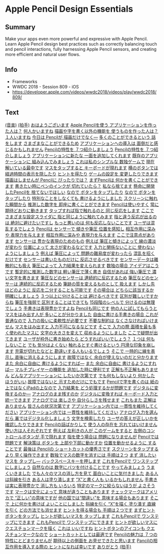 # Apple Pencil Design Essentials

## Summary
Make your apps even more powerful and expressive with Apple Pencil. Learn Apple Pencil design best practices such as correctly balancing touch and pencil interactions, fully harnessing Apple Pencil sensors, and creating more efficient and natural user flows.

## Info
* Frameworks
* WWDC 2018 - Session 809 - iOS
* https://developer.apple.com/videos/wwdc2018/videos/play/wwdc2018/809/

## Text
 [(音楽)](https://developer.apple.com/videos/wwdc2018/videos/play/wwdc2018/809/?time=7) [(拍手)](https://developer.apple.com/videos/wwdc2018/videos/play/wwdc2018/809/?time=18) [おはようございます](https://developer.apple.com/videos/wwdc2018/videos/play/wwdc2018/809/?time=19) [Apple Pencilを使う
アプリケーションを作った人は？](https://developer.apple.com/videos/wwdc2018/videos/play/wwdc2018/809/?time=22) [何人かいますね](https://developer.apple.com/videos/wwdc2018/videos/play/wwdc2018/809/?time=27) [描画や字を書く以外の機能を
使うものを作った人は？](https://developer.apple.com/videos/wwdc2018/videos/play/wwdc2018/809/?time=29) [１人いますね](https://developer.apple.com/videos/wwdc2018/videos/play/wwdc2018/809/?time=36) [今日は Pencilが
描画だけでなく―](https://developer.apple.com/videos/wwdc2018/videos/play/wwdc2018/809/?time=37) [多くのことができるという
話をします](https://developer.apple.com/videos/wwdc2018/videos/play/wwdc2018/809/?time=43) [さまざまなことができるため](https://developer.apple.com/videos/wwdc2018/videos/play/wwdc2018/809/?time=49) [アプリケーションへの導入は
面倒だと感じるかもしれません](https://developer.apple.com/videos/wwdc2018/videos/play/wwdc2018/809/?time=52) [Pencilの特性を
７つ紹介しましょう](https://developer.apple.com/videos/wwdc2018/videos/play/wwdc2018/809/?time=58) [Pencilの特性を
７つ紹介しましょう](https://developer.apple.com/videos/wwdc2018/videos/play/wwdc2018/809/?time=58) [アプリケーションに新たな
一面を追加してくれます](https://developer.apple.com/videos/wwdc2018/videos/play/wwdc2018/809/?time=62) [既存のアプリケーションに
組み込んでみましょう](https://developer.apple.com/videos/wwdc2018/videos/play/wwdc2018/809/?time=67) [これは私のシンプルな
数独ゲームで](https://developer.apple.com/videos/wwdc2018/videos/play/wwdc2018/809/?time=72) [現在 解いている最中です](https://developer.apple.com/videos/wwdc2018/videos/play/wwdc2018/809/?time=75) [マスをタップすると
キーボードが現れます](https://developer.apple.com/videos/wwdc2018/videos/play/wwdc2018/809/?time=78) [横のボタンでは
経過時間の表示を隠したり](https://developer.apple.com/videos/wwdc2018/videos/play/wwdc2018/809/?time=82) [ヒントを得たり](https://developer.apple.com/videos/wwdc2018/videos/play/wwdc2018/809/?time=86) [ゲームの設定を
変更したりできます](https://developer.apple.com/videos/wwdc2018/videos/play/wwdc2018/809/?time=88) [描画はしませんが
Pencilに ぴったりでは？](https://developer.apple.com/videos/wwdc2018/videos/play/wwdc2018/809/?time=92) [まずPencilは
何かを書くことができます](https://developer.apple.com/videos/wwdc2018/videos/play/wwdc2018/809/?time=101) [書きたい時にペンのインクが
切れていたら？](https://developer.apple.com/videos/wwdc2018/videos/play/wwdc2018/809/?time=105) [私なら捨てます](https://developer.apple.com/videos/wwdc2018/videos/play/wwdc2018/809/?time=110) [懸命に開発したPencilを
捨てないでほしい](https://developer.apple.com/videos/wwdc2018/videos/play/wwdc2018/809/?time=112) [なので
ボタンをタップしたり](https://developer.apple.com/videos/wwdc2018/videos/play/wwdc2018/809/?time=117) [なので
ボタンをタップしたり](https://developer.apple.com/videos/wwdc2018/videos/play/wwdc2018/809/?time=117) [特別なことをしなくても
書けるようにしました](https://developer.apple.com/videos/wwdc2018/videos/play/wwdc2018/809/?time=120) [スクリーンに触れた瞬間から](https://developer.apple.com/videos/wwdc2018/videos/play/wwdc2018/809/?time=126) [推測した数字を
即座に書くことができます](https://developer.apple.com/videos/wwdc2018/videos/play/wwdc2018/809/?time=131) [Pencilは使いやすく](https://developer.apple.com/videos/wwdc2018/videos/play/wwdc2018/809/?time=139) [常に期待どおりに動きます](https://developer.apple.com/videos/wwdc2018/videos/play/wwdc2018/809/?time=142) [タップすれば指で触れるのと
同じ反応をします](https://developer.apple.com/videos/wwdc2018/videos/play/wwdc2018/809/?time=146) [ここで さまざまな設定スライダに
指と同じように触れてみます](https://developer.apple.com/videos/wwdc2018/videos/play/wwdc2018/809/?time=151) [指と違う反応が出るのは
絶対に避けたいですし](https://developer.apple.com/videos/wwdc2018/videos/play/wwdc2018/809/?time=157) [もっと悪いのは
何も反応しないことです](https://developer.apple.com/videos/wwdc2018/videos/play/wwdc2018/809/?time=162) [ユーザは混乱するでしょう](https://developer.apple.com/videos/wwdc2018/videos/play/wwdc2018/809/?time=166) [Pencilは センサーで
傾きや筆圧 位置を感知し](https://developer.apple.com/videos/wwdc2018/videos/play/wwdc2018/809/?time=172) [相互作用に深みや
表現力を与えます](https://developer.apple.com/videos/wwdc2018/videos/play/wwdc2018/809/?time=178) [相互作用に深みや
表現力を与えます](https://developer.apple.com/videos/wwdc2018/videos/play/wwdc2018/809/?time=178) [ここで注意点があります](https://developer.apple.com/videos/wwdc2018/videos/play/wwdc2018/809/?time=182) [センサーは
豊かな表現のためのもの](https://developer.apple.com/videos/wwdc2018/videos/play/wwdc2018/809/?time=185) [例えば 筆圧と傾きによって
線の濃淡が変わり](https://developer.apple.com/videos/wwdc2018/videos/play/wwdc2018/809/?time=187) [位置によって
太さが変わるなどです](https://developer.apple.com/videos/wwdc2018/videos/play/wwdc2018/809/?time=193) [入力と関係ないことに
使わないようにしましょう](https://developer.apple.com/videos/wwdc2018/videos/play/wwdc2018/809/?time=198) [例えば 筆圧によって
問題の難易度が変わったら](https://developer.apple.com/videos/wwdc2018/videos/play/wwdc2018/809/?time=202) [混乱を招くだけです](https://developer.apple.com/videos/wwdc2018/videos/play/wwdc2018/809/?time=207) [センサーは書いたものだけに
反応させるべきです](https://developer.apple.com/videos/wwdc2018/videos/play/wwdc2018/809/?time=209) [センサーデータは離散的にも扱え](https://developer.apple.com/videos/wwdc2018/videos/play/wwdc2018/809/?time=217) [筆圧によって
入力結果を変えられます](https://developer.apple.com/videos/wwdc2018/videos/play/wwdc2018/809/?time=220) [数独の場合
アイデアはこうです](https://developer.apple.com/videos/wwdc2018/videos/play/wwdc2018/809/?time=223) [暫定的に推測した数字は
軽い筆圧で薄く書き](https://developer.apple.com/videos/wwdc2018/videos/play/wwdc2018/809/?time=227) [自信があれば 強い筆圧で
濃い文字を書きます](https://developer.apple.com/videos/wwdc2018/videos/play/wwdc2018/809/?time=233) [筆圧などのセンサーは
連続的に反応するため](https://developer.apple.com/videos/wwdc2018/videos/play/wwdc2018/809/?time=239) [筆圧などのセンサーは
連続的に反応するため](https://developer.apple.com/videos/wwdc2018/videos/play/wwdc2018/809/?time=239) [筆跡の質を変えるものとして
扱えます](https://developer.apple.com/videos/wwdc2018/videos/play/wwdc2018/809/?time=243) [しかし先ほどのように
反応を二分することも可能です](https://developer.apple.com/videos/wwdc2018/videos/play/wwdc2018/809/?time=248) [その場合は どちらに該当するか
明確にしましょう](https://developer.apple.com/videos/wwdc2018/videos/play/wwdc2018/809/?time=253) [３つ以上に分けることは
避けるべきです](https://developer.apple.com/videos/wwdc2018/videos/play/wwdc2018/809/?time=259) [区別が難しいですからね](https://developer.apple.com/videos/wwdc2018/videos/play/wwdc2018/809/?time=263) [筆圧を強弱で
区別することはできても](https://developer.apple.com/videos/wwdc2018/videos/play/wwdc2018/809/?time=266) [15段階のレベルで
分けるのは無理でしょう](https://developer.apple.com/videos/wwdc2018/videos/play/wwdc2018/809/?time=270) [手書きは表現豊かですよね](https://developer.apple.com/videos/wwdc2018/videos/play/wwdc2018/809/?time=277) [Pencilも同じです](https://developer.apple.com/videos/wwdc2018/videos/play/wwdc2018/809/?time=280) [他の人に試してもらうと](https://developer.apple.com/videos/wwdc2018/videos/play/wwdc2018/809/?time=284) [マスをはみ出す人が
多いことが分かりました](https://developer.apple.com/videos/wwdc2018/videos/play/wwdc2018/809/?time=286) [自由に書ける手書きの場合
これが普通なので](https://developer.apple.com/videos/wwdc2018/videos/play/wwdc2018/809/?time=291) [入力の扱いに柔軟性が必要です](https://developer.apple.com/videos/wwdc2018/videos/play/wwdc2018/809/?time=295) [不要な制約は
なくさなければいけません](https://developer.apple.com/videos/wwdc2018/videos/play/wwdc2018/809/?time=300) [マスをはみ出すと
入力不可になるなどです](https://developer.apple.com/videos/wwdc2018/videos/play/wwdc2018/809/?time=303) [そこで 入力の際
面積を最も多く使われたマスに](https://developer.apple.com/videos/wwdc2018/videos/play/wwdc2018/809/?time=307) [文字の大きさを変えて
収めるようにしました](https://developer.apple.com/videos/wwdc2018/videos/play/wwdc2018/809/?time=311) [ここで疑問が出てきます](https://developer.apple.com/videos/wwdc2018/videos/play/wwdc2018/809/?time=320) [ユーザが枠外に書き始めたら
どうすればいいでしょう？](https://developer.apple.com/videos/wwdc2018/videos/play/wwdc2018/809/?time=322) [１つは 何もしないこと](https://developer.apple.com/videos/wwdc2018/videos/play/wwdc2018/809/?time=328) [でも 気分はよくない](https://developer.apple.com/videos/wwdc2018/videos/play/wwdc2018/809/?time=331) [触れるとすぐ書けるという
円滑な印象を崩します](https://developer.apple.com/videos/wwdc2018/videos/play/wwdc2018/809/?time=332) [充電が切れたなどと
勘違いする人もいるでしょう](https://developer.apple.com/videos/wwdc2018/videos/play/wwdc2018/809/?time=338) [そこで 一時的に線を表示し
直後に消えるようにします](https://developer.apple.com/videos/wwdc2018/videos/play/wwdc2018/809/?time=344) [故障ではなく
余白が使えないのだと分かります](https://developer.apple.com/videos/wwdc2018/videos/play/wwdc2018/809/?time=351) [また 余白に自由に
書けるようにすれば―](https://developer.apple.com/videos/wwdc2018/videos/play/wwdc2018/809/?time=358) [また 余白に自由に
書けるようにすれば―](https://developer.apple.com/videos/wwdc2018/videos/play/wwdc2018/809/?time=358) [マルチプレイヤーの機能を
追加した時に便利です](https://developer.apple.com/videos/wwdc2018/videos/play/wwdc2018/809/?time=363) [正解も不正解もありません](https://developer.apple.com/videos/wwdc2018/videos/play/wwdc2018/809/?time=368) [どんなアプリケーションに
したいか次第です](https://developer.apple.com/videos/wwdc2018/videos/play/wwdc2018/809/?time=370) [でも何もしないより
何かしたほうがいい](https://developer.apple.com/videos/wwdc2018/videos/play/wwdc2018/809/?time=373) [故障ではないと
示すためだけにでもです](https://developer.apple.com/videos/wwdc2018/videos/play/wwdc2018/809/?time=377) [Pencilで字を書くのは
紙の上ではなくiPadの上なので](https://developer.apple.com/videos/wwdc2018/videos/play/wwdc2018/809/?time=383) [入力結果を
どう処理するかが問題です](https://developer.apple.com/videos/wwdc2018/videos/play/wwdc2018/809/?time=390) [デジタルに変換するのか―](https://developer.apple.com/videos/wwdc2018/videos/play/wwdc2018/809/?time=396) [アナログのまま残すのか](https://developer.apple.com/videos/wwdc2018/videos/play/wwdc2018/809/?time=401) [デジタルに変換すれば
キーボード入力と統一できます](https://developer.apple.com/videos/wwdc2018/videos/play/wwdc2018/809/?time=405) [アナログでは 楽しさや
自分らしさを残せます](https://developer.apple.com/videos/wwdc2018/videos/play/wwdc2018/809/?time=410) [これもまた
正解はありません](https://developer.apple.com/videos/wwdc2018/videos/play/wwdc2018/809/?time=413) [皆さんの状況次第です](https://developer.apple.com/videos/wwdc2018/videos/play/wwdc2018/809/?time=416) [アプリケーション内では
一貫性を維持してください](https://developer.apple.com/videos/wwdc2018/videos/play/wwdc2018/809/?time=419) [アプリケーション内では
一貫性を維持してください](https://developer.apple.com/videos/wwdc2018/videos/play/wwdc2018/809/?time=419) [アナログ入力を選んだら
裏ではデジタル化しましょう](https://developer.apple.com/videos/wwdc2018/videos/play/wwdc2018/809/?time=424) [文字を検索したり](https://developer.apple.com/videos/wwdc2018/videos/play/wwdc2018/809/?time=429) [ユーザの答えが正しいかを
確認したりできます](https://developer.apple.com/videos/wwdc2018/videos/play/wwdc2018/809/?time=432) [Pencilの話ばかりして](https://developer.apple.com/videos/wwdc2018/videos/play/wwdc2018/809/?time=441) [使う人の存在を
忘れてはいけません](https://developer.apple.com/videos/wwdc2018/videos/play/wwdc2018/809/?time=443) [使い方は人それぞれです](https://developer.apple.com/videos/wwdc2018/videos/play/wwdc2018/809/?time=447) [例えば 左利きの人が
このゲームをすると](https://developer.apple.com/videos/wwdc2018/videos/play/wwdc2018/809/?time=450) [左側のコントロールボタンが
手で隠れます](https://developer.apple.com/videos/wwdc2018/videos/play/wwdc2018/809/?time=454) [指を使う場合は
問題になりませんが](https://developer.apple.com/videos/wwdc2018/videos/play/wwdc2018/809/?time=459) [Pencilでは問題です](https://developer.apple.com/videos/wwdc2018/videos/play/wwdc2018/809/?time=464) [解決策は ボタンを
上部や下部に動かすか](https://developer.apple.com/videos/wwdc2018/videos/play/wwdc2018/809/?time=467) [位置を動かせるように
することです](https://developer.apple.com/videos/wwdc2018/videos/play/wwdc2018/809/?time=473) [最後は Pencilの
ショートカットの優秀さです](https://developer.apple.com/videos/wwdc2018/videos/play/wwdc2018/809/?time=481) [スクリーンをタップするより
早く操作できます](https://developer.apple.com/videos/wwdc2018/videos/play/wwdc2018/809/?time=485) [数独でマスの数字を消すには
手順は２つ](https://developer.apple.com/videos/wwdc2018/videos/play/wwdc2018/809/?time=492) [まず 消したいマスを
タップし―](https://developer.apple.com/videos/wwdc2018/videos/play/wwdc2018/809/?time=497) [バックスペースキーを押します](https://developer.apple.com/videos/wwdc2018/videos/play/wwdc2018/809/?time=500) [これをPencilで
ワンステップにしましょう](https://developer.apple.com/videos/wwdc2018/videos/play/wwdc2018/809/?time=504) [自然なのは
数字にバツを付けることです](https://developer.apple.com/videos/wwdc2018/videos/play/wwdc2018/809/?time=510) [やってみましょう](https://developer.apple.com/videos/wwdc2018/videos/play/wwdc2018/809/?time=513) [うまくいきました](https://developer.apple.com/videos/wwdc2018/videos/play/wwdc2018/809/?time=520) [でも人々のマスの消し方を見て
面白いことに気付きました](https://developer.apple.com/videos/wwdc2018/videos/play/wwdc2018/809/?time=522) [ある人は斜線を引き](https://developer.apple.com/videos/wwdc2018/videos/play/wwdc2018/809/?time=529) [ある人は塗り潰します](https://developer.apple.com/videos/wwdc2018/videos/play/wwdc2018/809/?time=533) [“X”と書く人も
いるかもしれません](https://developer.apple.com/videos/wwdc2018/videos/play/wwdc2018/809/?time=540) [手書きは実に表現豊かで
消し方も いろいろ](https://developer.apple.com/videos/wwdc2018/videos/play/wwdc2018/809/?time=547) [特定のマークに絞らないほうが
よさそうです](https://developer.apple.com/videos/wwdc2018/videos/play/wwdc2018/809/?time=552) [マークは文化によって
意味が違うこともあります](https://developer.apple.com/videos/wwdc2018/videos/play/wwdc2018/809/?time=557) [チェックマークはアメリカで
“正しい”の意味ですが](https://developer.apple.com/videos/wwdc2018/videos/play/wwdc2018/809/?time=562) [他の国では“間違い”を
意味する場合もあります](https://developer.apple.com/videos/wwdc2018/videos/play/wwdc2018/809/?time=566) [そこで 上に何かを書けば
よいことにしました](https://developer.apple.com/videos/wwdc2018/videos/play/wwdc2018/809/?time=572) [斜線を引く “X”を描く
塗り潰す 直線を引く](https://developer.apple.com/videos/wwdc2018/videos/play/wwdc2018/809/?time=577) [どの方法でも消せます](https://developer.apple.com/videos/wwdc2018/videos/play/wwdc2018/809/?time=583) [ヒントを得る場合も
手順は２つです](https://developer.apple.com/videos/wwdc2018/videos/play/wwdc2018/809/?time=587) [まずヒントボタンをタップし](https://developer.apple.com/videos/wwdc2018/videos/play/wwdc2018/809/?time=592) [ヒントが欲しいマスを
タップします](https://developer.apple.com/videos/wwdc2018/videos/play/wwdc2018/809/?time=595) [これもPencilで
ワンステップにできます](https://developer.apple.com/videos/wwdc2018/videos/play/wwdc2018/809/?time=597) [これもPencilで
ワンステップにできます](https://developer.apple.com/videos/wwdc2018/videos/play/wwdc2018/809/?time=597) [ヒントが欲しいマスに
クエスチョンマークを描く](https://developer.apple.com/videos/wwdc2018/videos/play/wwdc2018/809/?time=603) [これは いいですね](https://developer.apple.com/videos/wwdc2018/videos/play/wwdc2018/809/?time=608) [ヒントボタンのアイコンも
クエスチョンマークなので](https://developer.apple.com/videos/wwdc2018/videos/play/wwdc2018/809/?time=610) [ショートカットとしては最適です](https://developer.apple.com/videos/wwdc2018/videos/play/wwdc2018/809/?time=615) [Pencilの魅力は
７つの特性にとどまりませんが](https://developer.apple.com/videos/wwdc2018/videos/play/wwdc2018/809/?time=622) [期待以上の側面を
お見せできたと思います](https://developer.apple.com/videos/wwdc2018/videos/play/wwdc2018/809/?time=628) [Pancilの相互作用を導入する際の
ヒントになれば幸いです](https://developer.apple.com/videos/wwdc2018/videos/play/wwdc2018/809/?time=632) [ありがとう](https://developer.apple.com/videos/wwdc2018/videos/play/wwdc2018/809/?time=637) [(拍手)](https://developer.apple.com/videos/wwdc2018/videos/play/wwdc2018/809/?time=639)